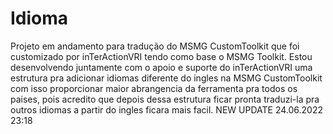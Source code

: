 # Idioma
Projeto em andamento para tradução do MSMG CustomToolkit
que foi customizado por inTerActionVRI tendo como base o MSMG Toolkit.
Estou desenvolvendo juntamente com o apoio e suporte do inTerActionVRI
uma estrutura pra adicionar idiomas diferente do ingles na MSMG CustomToolkit
com isso proporcionar maior abrangencia da ferramenta pra todos os
paises, pois acredito que depois dessa estrutura ficar pronta traduzi-la
pra outros idiomas a partir do ingles ficara mais facil.
NEW UPDATE 24.06.2022 23:18
